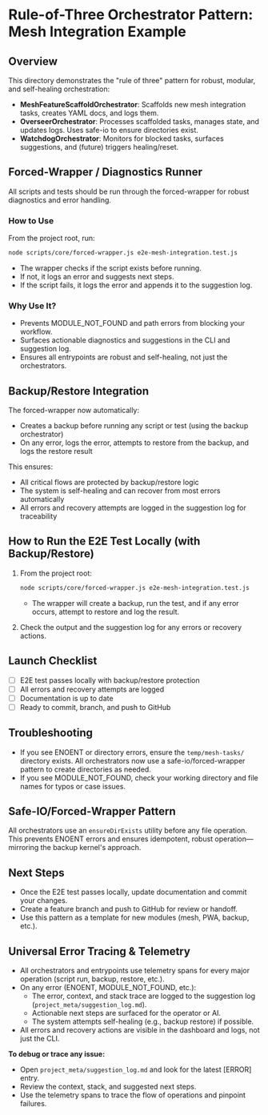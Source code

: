 # Rule-of-Three Orchestrator Pattern: Mesh Integration Example

## Overview
This directory demonstrates the "rule of three" pattern for robust, modular, and self-healing orchestration:

- **MeshFeatureScaffoldOrchestrator**: Scaffolds new mesh integration tasks, creates YAML docs, and logs them.
- **OverseerOrchestrator**: Processes scaffolded tasks, manages state, and updates logs. Uses safe-io to ensure directories exist.
- **WatchdogOrchestrator**: Monitors for blocked tasks, surfaces suggestions, and (future) triggers healing/reset.

## Forced-Wrapper / Diagnostics Runner

All scripts and tests should be run through the forced-wrapper for robust diagnostics and error handling.

### How to Use
From the project root, run:
```sh
node scripts/core/forced-wrapper.js e2e-mesh-integration.test.js
```
- The wrapper checks if the script exists before running.
- If not, it logs an error and suggests next steps.
- If the script fails, it logs the error and appends it to the suggestion log.

### Why Use It?
- Prevents MODULE_NOT_FOUND and path errors from blocking your workflow.
- Surfaces actionable diagnostics and suggestions in the CLI and suggestion log.
- Ensures all entrypoints are robust and self-healing, not just the orchestrators.

## Backup/Restore Integration

The forced-wrapper now automatically:
- Creates a backup before running any script or test (using the backup orchestrator)
- On any error, logs the error, attempts to restore from the backup, and logs the restore result

This ensures:
- All critical flows are protected by backup/restore logic
- The system is self-healing and can recover from most errors automatically
- All errors and recovery attempts are logged in the suggestion log for traceability

## How to Run the E2E Test Locally (with Backup/Restore)

1. From the project root:
   ```sh
   node scripts/core/forced-wrapper.js e2e-mesh-integration.test.js
   ```
   - The wrapper will create a backup, run the test, and if any error occurs, attempt to restore and log the result.

2. Check the output and the suggestion log for any errors or recovery actions.

## Launch Checklist
- [ ] E2E test passes locally with backup/restore protection
- [ ] All errors and recovery attempts are logged
- [ ] Documentation is up to date
- [ ] Ready to commit, branch, and push to GitHub

## Troubleshooting
- If you see ENOENT or directory errors, ensure the `temp/mesh-tasks/` directory exists. All orchestrators now use a safe-io/forced-wrapper pattern to create directories as needed.
- If you see MODULE_NOT_FOUND, check your working directory and file names for typos or case issues.

## Safe-IO/Forced-Wrapper Pattern
All orchestrators use an `ensureDirExists` utility before any file operation. This prevents ENOENT errors and ensures idempotent, robust operation—mirroring the backup kernel's approach.

## Next Steps
- Once the E2E test passes locally, update documentation and commit your changes.
- Create a feature branch and push to GitHub for review or handoff.
- Use this pattern as a template for new modules (mesh, PWA, backup, etc.).

## Universal Error Tracing & Telemetry

- All orchestrators and entrypoints use telemetry spans for every major operation (script run, backup, restore, etc.).
- On any error (ENOENT, MODULE_NOT_FOUND, etc.):
  - The error, context, and stack trace are logged to the suggestion log (`project_meta/suggestion_log.md`).
  - Actionable next steps are surfaced for the operator or AI.
  - The system attempts self-healing (e.g., backup restore) if possible.
- All errors and recovery actions are visible in the dashboard and logs, not just the CLI.

**To debug or trace any issue:**
- Open `project_meta/suggestion_log.md` and look for the latest [ERROR] entry.
- Review the context, stack, and suggested next steps.
- Use the telemetry spans to trace the flow of operations and pinpoint failures. 